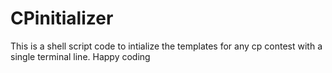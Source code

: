 # CPinitializer
This is a shell script code to intialize the templates for any cp contest with a single terminal line. Happy coding
